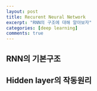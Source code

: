 ```yaml
---
layout: post
title: Recurent Neural Network
excerpt: "RNN의 구조에 대해 알아보자"
categories: [deep learning]
comments: true
---
```


## RNN의 기본구조

## Hidden layer의 작동원리

